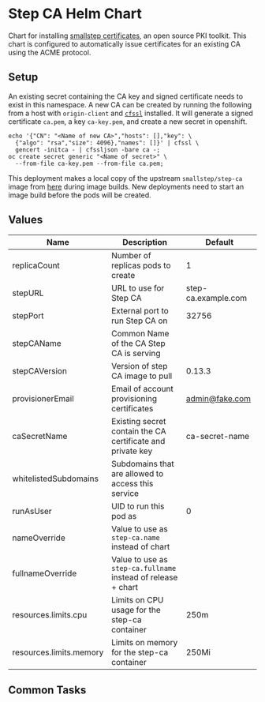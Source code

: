 # Step CA Helm Chart

Chart for installing [smallstep
certificates](https://smallstep.com/certificates/), an open source PKI toolkit.
This chart is configured to automatically issue certificates for an existing CA
using the ACME protocol.

## Setup

An existing secret containing the CA key and signed certificate needs to exist
in this namespace. A new CA can be created by running the following from a host
with `origin-client` and [`cfssl`](https://github.com/cloudflare/cfssl)
installed. It will generate a signed certificate `ca.pem`, a key `ca-key.pem`,
and create a new secret in openshift.

```
echo '{"CN": "<Name of new CA>","hosts": [],"key": \
  {"algo": "rsa","size": 4096},"names": []}' | cfssl \
  gencert -initca - | cfssljson -bare ca -;
oc create secret generic "<Name of secret>" \
  --from-file ca-key.pem --from-file ca.pem;
```

This deployment makes a local copy of the upstream `smallstep/step-ca` image
from [here](https://hub.docker.com/r/smallstep/step-ca/) during image builds.
New deployments need to start an image build before the pods will be created.

## Values

Name | Description | Default
--- | --- | ---
replicaCount | Number of replicas pods to create | 1
stepURL | URL to use for Step CA |  step-ca.example.com
stepPort | External port to run Step CA on | 32756
stepCAName | Common Name of the CA Step CA is serving |
stepCAVersion | Version of step CA image to pull | 0.13.3
provisionerEmail | Email of account provisioning certificates | admin@fake.com
caSecretName | Existing secret contain the CA certificate and private key | ca-secret-name
whitelistedSubdomains | Subdomains that are allowed to access this service |
runAsUser | UID to run this pod as | 0
nameOverride | Value to use as `step-ca.name` instead of chart |
fullnameOverride | Value to use as `step-ca.fullname` instead of release + chart |
resources.limits.cpu | Limits on CPU usage for the step-ca container | 250m
resources.limits.memory | Limits on memory for the step-ca container | 250Mi

## Common Tasks
